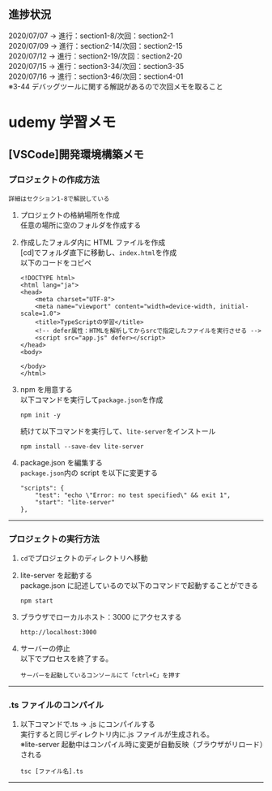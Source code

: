 ## 進捗状況

2020/07/07 -> 進行：section1-8/次回：section2-1  
2020/07/09 -> 進行：section2-14/次回：section2-15  
2020/07/12 -> 進行：section2-19/次回：section2-20  
2020/07/15 -> 進行：section3-34/次回：section3-35  
2020/07/16 -> 進行：section3-46/次回：section4-01  
※3-44 デバッグツールに関する解説があるので次回メモを取ること

# udemy 学習メモ

## [VSCode]開発環境構築メモ

### プロジェクトの作成方法

`詳細はセクション1-8で解説している`

1. プロジェクトの格納場所を作成  
   任意の場所に空のフォルダを作成する
2. 作成したフォルダ内に HTML ファイルを作成  
   [cd]でフォルダ直下に移動し、`index.html`を作成  
   以下のコードをコピペ

   ```
   <!DOCTYPE html>
   <html lang="ja">
   <head>
       <meta charset="UTF-8">
       <meta name="viewport" content="width=device-width, initial-scale=1.0">
       <title>TypeScriptの学習</title>
       <!-- defer属性：HTMLを解析してからsrcで指定したファイルを実行させる -->
       <script src="app.js" defer></script>
   </head>
   <body>

   </body>
   </html>
   ```

3. npm を用意する  
   以下コマンドを実行して`package.json`を作成
   ```
   npm init -y
   ```
   続けて以下コマンドを実行して、`lite-server`をインストール
   ```
   npm install --save-dev lite-server
   ```
4. package.json を編集する  
   `package.json`内の script を以下に変更する
   ```
   "scripts": {
       "test": "echo \"Error: no test specified\" && exit 1",
       "start": "lite-server"
   },
   ```

---

### プロジェクトの実行方法

1. `cd`でプロジェクトのディレクトリへ移動

2. lite-server を起動する  
   package.json に記述しているので以下のコマンドで起動することができる
   ```
   npm start
   ```
3. ブラウザでローカルホスト：3000 にアクセスする
   ```
   http://localhost:3000
   ```
4. サーバーの停止  
   以下でプロセスを終了する。
   ```
   サーバーを起動しているコンソールにて「ctrl+C」を押す
   ```

---

### .ts ファイルのコンパイル

1. 以下コマンドで.ts -> .js にコンパイルする  
   実行すると同じディレクトリ内に.js ファイルが生成される。  
   ※lite-server 起動中はコンパイル時に変更が自動反映（ブラウザがリロード）される
   ```
   tsc [ファイル名].ts
   ```

---
